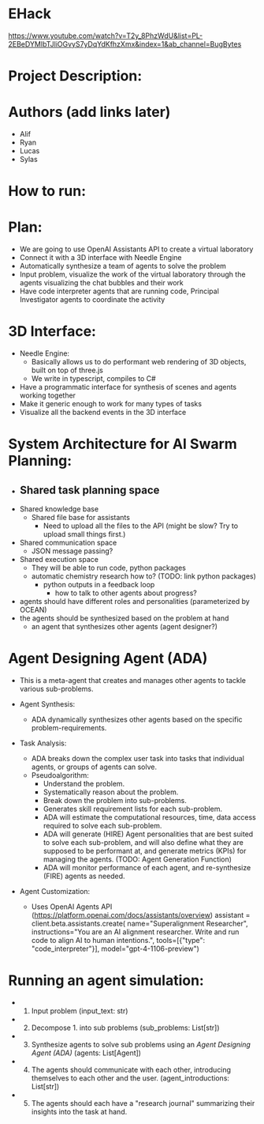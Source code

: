 # EHack
https://www.youtube.com/watch?v=T2y_8PhzWdU&list=PL-2EBeDYMIbTJliOGvyS7yDqYdKfhzXmx&index=1&ab_channel=BugBytes

# Project Description:

# Authors (add links later)
- Alif
- Ryan
- Lucas
- Sylas

# How to run:



# Plan:
- We are going to use OpenAI Assistants API to create a virtual laboratory
- Connect it with a 3D interface with Needle Engine
- Automatically synthesize a team of agents to solve the problem
- Input problem, visualize the work of the virtual laboratory through the agents visualizing the chat bubbles and their work
- Have code interpreter agents that are running code, Principal Investigator agents to coordinate the activity

# 3D Interface:
- Needle Engine:
    - Basically allows us to do performant web rendering of 3D objects, built on top of three.js
    - We write in typescript, compiles to C#
- Have a programmatic interface for synthesis of scenes and agents working together
- Make it generic enough to work for many types of tasks
- Visualize all the backend events in the 3D interface

# System Architecture for AI Swarm Planning:
- Shared task planning space
    - 
- Shared knowledge base
    - Shared file base for assistants
        - Need to upload all the files to the API (might be slow? Try to upload small things first.)
- Shared communication space
    - JSON message passing?
- Shared execution space
    - They will be able to run code, python packages
    - automatic chemistry research how to? (TODO: link python packages)
        - python outputs in a feedback loop
            - how to talk to other agents about progress?
- agents should have different roles and personalities (parameterized by OCEAN)
- the agents should be synthesized based on the problem at hand
    - an agent that synthesizes other agents (agent designer?)

# Agent Designing Agent (ADA)
- This is a meta-agent that creates and manages other agents to tackle various sub-problems.
- Agent Synthesis:
    - ADA dynamically synthesizes other agents based on the specific problem-requirements.
- Task Analysis:
    - ADA breaks down the complex user task into tasks that individual agents, or groups of agents can solve.
    - Pseudoalgorithm:
        - Understand the problem.
        - Systematically reason about the problem.
        - Break down the problem into sub-problems.
        - Generates skill requirement lists for each sub-problem.
        - ADA will estimate the computational resources, time, data access required to solve each sub-problem.
        - ADA will generate (HIRE) Agent personalities that are best suited to solve each sub-problem, and will also define what they are supposed to be performant at, and generate metrics (KPIs) for managing the agents. (TODO: Agent Generation Function)
        - ADA will monitor performance of each agent, and re-synthesize (FIRE) agents as needed.

- Agent Customization:
    - Uses OpenAI Agents API (https://platform.openai.com/docs/assistants/overview)
    assistant = client.beta.assistants.create(
    name="Superalignment Researcher",
    instructions="You are an AI alignment researcher. Write and run code to align AI to human intentions.",
    tools=[{"type": "code_interpreter"}],
    model="gpt-4-1106-preview")

# Running an agent simulation:
- 1. Input problem (input_text: str)
- 2. Decompose 1. into sub problems (sub_problems: List[str])
- 3. Synthesize agents to solve sub problems using an *Agent Designing Agent (ADA)* (agents: List[Agent])
- 4. The agents should communicate with each other, introducing themselves to each other and the user. (agent_introductions: List[str])
- 5. The agents should each have a "research journal" summarizing their insights into the task at hand.
